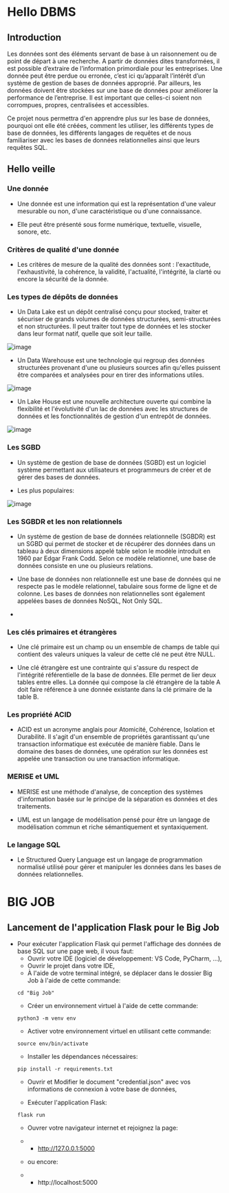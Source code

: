 # Hello DBMS

## Introduction

Les données sont des éléments servant de base à un raisonnement ou de point de départ à une recherche.
A partir de données dites transformées, il est possible d’extraire de l’information primordiale pour les entreprises.
Une donnée peut être perdue ou erronée, c’est ici qu’apparaît l’intérêt d’un système de gestion de bases de données approprié.
Par ailleurs, les données doivent être stockées sur une base de données pour améliorer la performance de l’entreprise.
Il est important que celles-ci soient non corrompues, propres, centralisées et accessibles.

Ce projet nous permettra d'en apprendre plus sur les base de données, pourquoi ont elle été créées, comment les utiliser, les différents types de base de données, les différents langages de requêtes et de nous familiariser avec les bases de données relationnelles ainsi que leurs requêtes SQL.

## Hello veille

### Une donnée

- Une donnée est une information qui est la représentation d'une valeur mesurable ou non, d'une caractéristique ou d'une connaissance.

- Elle peut être présenté sous forme numérique, textuelle, visuelle, sonore, etc.

### Critères de qualité d'une donnée

- Les critères de mesure de la qualité des données sont : l'exactitude, l'exhaustivité, la cohérence, la validité, l'actualité, l'intégrité, la clarté ou encore la sécurité de la donnée.

### Les types de dépôts de données

- Un Data Lake est un dépôt centralisé conçu pour stocked, traiter et sécuriser de grands volumes de données structurées, semi-structurées et non structurées. Il peut traiter tout type de données et les stocker dans leur format natif, quelle que soit leur taille.

![image](https://github.com/matthieu-geley/hello-DBMS/assets/115145423/2c3dda7a-b980-4308-8b63-eef0f5356d6d)

- Un Data Warehouse est une technologie qui regroup des données structurées provenant d'une ou plusieurs sources afin qu'elles puissent être comparées et analysées pour en tirer des informations utiles.

![image](https://github.com/matthieu-geley/hello-DBMS/assets/115145423/9a64fc0d-cd1d-440a-af8a-b19618d66f31)

- Un Lake House est une nouvelle architecture ouverte qui combine la flexibilité et l'évolutivité d'un lac de données avec les structures de données et les fonctionnalités de gestion d'un entrepôt de données.

![image](https://github.com/matthieu-geley/hello-DBMS/assets/115145423/b368f8d7-5b57-413e-b1b2-2ceb4fe93cc0)

### Les SGBD

- Un système de gestion de base de données (SGBD) est un logiciel système permettant aux utilisateurs et programmeurs de créer et de gérer des bases de données.

- Les plus populaires:

![image](https://github.com/matthieu-geley/hello-DBMS/assets/115145423/88be2dc0-62ae-4fb8-802b-55bdfddbbdf9)


### Les SGBDR et les non relationnels

- Un système de gestion de base de données relationnelle (SGBDR) est un SGBD qui permet de stocker et de récupérer des données dans un tableau à deux dimensions appelé table selon le modèle introduit en 1960 par Edgar Frank Codd. Selon ce modèle relationnel, une base de données consiste en une ou plusieurs relations.

- Une base de données non relationnelle est une base de données qui ne respecte pas le modèle relationnel, tabulaire sous forme de ligne et de colonne. Les bases de données non relationnelles sont également appelées bases de données NoSQL, Not Only SQL.
- 

### Les clés primaires et étrangères

- Une clé primaire est un champ ou un ensemble de champs de table qui contient des valeurs uniques la valeur de cette clé ne peut être NULL.

- Une clé étrangère est une contrainte qui s'assure du respect de l'intégrité référentielle de la base de données. Elle permet de lier deux tables entre elles. La donnée qui compose la clé étrangère de la table A doit faire référence à une donnée existante dans la clé primaire de la table B.

### Les propriété ACID

- ACID est un acronyme anglais pour Atomicité, Cohérence, Isolation et Durabilité. Il s'agit d'un ensemble de propriétés garantissant qu'une transaction informatique est exécutée de manière fiable. Dans le domaine des bases de données, une opération sur les données est appelée une transaction ou une transaction informatique.

### MERISE et UML

- MERISE est une méthode d'analyse, de conception des systèmes d'information basée sur le principe de la séparation es données et des traitements.

- UML est un langage de modélisation pensé pour être un langage de modélisation commun et riche sémantiquement et syntaxiquement.

### Le langage SQL

- Le Structured Query Language est un langage de programmation normalisé utilisé pour gérer et manipuler les données dans les bases de données relationnelles.

# BIG JOB

## Lancement de l'application Flask pour le Big Job

- Pour exécuter l'application Flask qui permet l'affichage des données de base SQL sur une page web, il vous faut:
    - Ouvrir votre IDE (logiciel de développement: VS Code, PyCharm, ...),
    - Ouvrir le projet dans votre IDE,
    - À l'aide de votre terminal intégré, se déplacer dans le dossier Big Job à l'aide de cette commande: 
    ```shell
    cd "Big Job"
    ```
    - Créer un environnement virtuel à l'aide de cette commande:
    ```shell
    python3 -m venv env
    ```
    - Activer votre environnement virtuel en utilisant cette commande: 
    ```shell
    source env/bin/activate
    ```
    - Installer les dépendances nécessaires:
    ```shell
    pip install -r requirements.txt
    ```
    - Ouvrir et Modifier le document "credential.json" avec vos informations de connexion à votre base de données,

    - Exécuter l'application Flask:
    ```shell
    flask run
    ```
    - Ouvrer votre navigateur internet et rejoignez la page:

    - - http://127.0.0.1:5000
    
    - ou encore:
    
    - - http://localhost:5000
